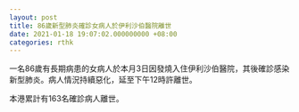 ```yaml
---
layout: post
title: 86歲新型肺炎確診女病人於伊利沙伯醫院離世
date: 2021-01-18 19:07:02.000000000 +08:00
categories: rthk
---
```


一名86歲有長期病患的女病人於本月3日因發燒入住伊利沙伯醫院，其後確診感染新型肺炎。病人情況持續惡化，延至下午12時許離世。

本港累計有163名確診病人離世。
